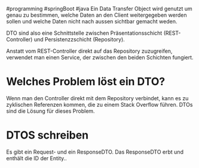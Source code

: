 #programming 
#springBoot
#java
Ein Data Transfer Object wird genutzt um genau zu bestimmen, welche Daten an den Client weitergegeben werden sollen und welche Daten nicht nach aussen sichtbar gemacht weden.

DTO sind also eine Schnittstelle zwischen Präsentationsschicht (REST-Controller) und Persistenzzschicht (Repository). 

Anstatt vom REST-Controller direkt auf das Repository zuzugreifen, verwendet man einen Service, der zwischen den beiden Schichten fungiert. 


# Welches Problem löst ein DTO?
Wenn man den Controller direkt mit dem Repository verbindet, kann es zu zyklischen Referenzen kommen, die zu einem Stack Overflow führen. DTOs sind die Lösung für dieses Problem.
# DTOS schreiben
Es gibt ein Request- und ein ResponseDTO. Das ResponseDTO erbt und enthält die ID der Entity.. 

